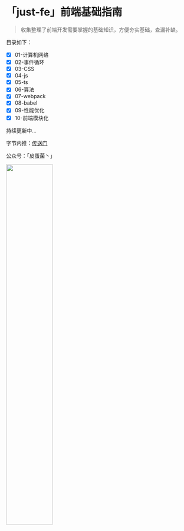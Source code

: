 # 「just-fe」前端基础指南

> 收集整理了前端开发需要掌握的基础知识，方便夯实基础，查漏补缺。

目录如下：

- [x] 01-计算机网络
- [x] 02-事件循环
- [x] 03-CSS
- [x] 04-js
- [x] 05-ts
- [x] 06-算法
- [x] 07-webpack
- [x] 08-babel
- [x] 09-性能优化
- [x] 10-前端模块化

持续更新中...

字节内推：[传送门](https://job.toutiao.com/s/eU6nWH4)

公众号：「皮蛋菌丶」

<img src="https://raw.githubusercontent.com/UncleYee/just-fe/main/img/wechat.png" width="50%">
